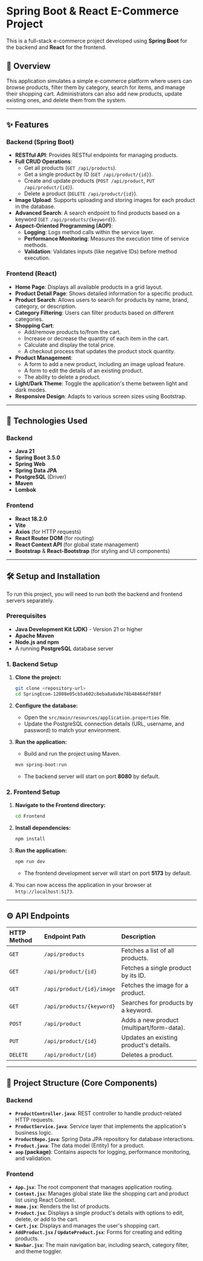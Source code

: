 
# Spring Boot & React E-Commerce Project

This is a full-stack e-commerce project developed using **Spring Boot** for the backend and **React** for the frontend.

## 📝 Overview

This application simulates a simple e-commerce platform where users can browse products, filter them by category, search for items, and manage their shopping cart. Administrators can also add new products, update existing ones, and delete them from the system.

-----

## ✨ Features

### Backend (Spring Boot)

  - **RESTful API**: Provides RESTful endpoints for managing products.
  - **Full CRUD Operations**:
      - Get all products (`GET /api/products`).
      - Get a single product by ID (`GET /api/product/{id}`).
      - Create and update products (`POST /api/product`, `PUT /api/product/{id}`).
      - Delete a product (`DELETE /api/product/{id}`).
  - **Image Upload**: Supports uploading and storing images for each product in the database.
  - **Advanced Search**: A search endpoint to find products based on a keyword (`GET /api/products/{keyword}`).
  - **Aspect-Oriented Programming (AOP)**:
      - **Logging**: Logs method calls within the service layer.
      - **Performance Monitoring**: Measures the execution time of service methods.
      - **Validation**: Validates inputs (like negative IDs) before method execution.

### Frontend (React)

  - **Home Page**: Displays all available products in a grid layout.
  - **Product Detail Page**: Shows detailed information for a specific product.
  - **Product Search**: Allows users to search for products by name, brand, category, or description.
  - **Category Filtering**: Users can filter products based on different categories.
  - **Shopping Cart**:
      - Add/remove products to/from the cart.
      - Increase or decrease the quantity of each item in the cart.
      - Calculate and display the total price.
      - A checkout process that updates the product stock quantity.
  - **Product Management**:
      - A form to add a new product, including an image upload feature.
      - A form to edit the details of an existing product.
      - The ability to delete a product.
  - **Light/Dark Theme**: Toggle the application's theme between light and dark modes.
  - **Responsive Design**: Adapts to various screen sizes using Bootstrap.

-----

## 🚀 Technologies Used

### Backend

  - **Java 21**
  - **Spring Boot 3.5.0**
  - **Spring Web**
  - **Spring Data JPA**
  - **PostgreSQL** (Driver)
  - **Maven**
  - **Lombok**

### Frontend

  - **React 18.2.0**
  - **Vite**
  - **Axios** (for HTTP requests)
  - **React Router DOM** (for routing)
  - **React Context API** (for global state management)
  - **Bootstrap** & **React-Bootstrap** (for styling and UI components)

-----

## 🛠️ Setup and Installation

To run this project, you will need to run both the backend and frontend servers separately.

### Prerequisites

  - **Java Development Kit (JDK)** - Version 21 or higher
  - **Apache Maven**
  - **Node.js and npm**
  - A running **PostgreSQL** database server

### 1\. Backend Setup

1.  **Clone the project:**

    ```bash
    git clone <repository-url>
    cd SpringEcom-12008e05cb5a602c8eba8a0a9e78b48464df988f
    ```

2.  **Configure the database:**

      - Open the `src/main/resources/application.properties` file.
      - Update the PostgreSQL connection details (URL, username, and password) to match your environment.

3.  **Run the application:**

      - Build and run the project using Maven.

    <!-- end list -->

    ```bash
    mvn spring-boot:run
    ```

      - The backend server will start on port **8080** by default.

### 2\. Frontend Setup

1.  **Navigate to the Frontend directory:**

    ```bash
    cd Frontend
    ```

2.  **Install dependencies:**

    ```bash
    npm install
    ```

3.  **Run the application:**

    ```bash
    npm run dev
    ```

      - The frontend development server will start on port **5173** by default.

4.  You can now access the application in your browser at `http://localhost:5173`.

-----

## ⚙️ API Endpoints

| HTTP Method | Endpoint Path                      | Description                                |
| :---------- | :--------------------------------- | :----------------------------------------- |
| `GET`       | `/api/products`                    | Fetches a list of all products.            |
| `GET`       | `/api/product/{id}`                | Fetches a single product by its ID.      |
| `GET`       | `/api/product/{id}/image`          | Fetches the image for a product.           |
| `GET`       | `/api/products/{keyword}`          | Searches for products by a keyword.        |
| `POST`      | `/api/product`                     | Adds a new product (multipart/form-data). |
| `PUT`       | `/api/product/{id}`                | Updates an existing product's details.  |
| `DELETE`    | `/api/product/{id}`                | Deletes a product.                         |

-----

## 📂 Project Structure (Core Components)

### Backend

  - **`ProductController.java`**: REST controller to handle product-related HTTP requests.
  - **`ProductService.java`**: Service layer that implements the application's business logic.
  - **`ProductRepo.java`**: Spring Data JPA repository for database interactions.
  - **`Product.java`**: The data model (Entity) for a product.
  - **`aop` (package)**: Contains aspects for logging, performance monitoring, and validation.

### Frontend

  - **`App.jsx`**: The root component that manages application routing.
  - **`Context.jsx`**: Manages global state like the shopping cart and product list using React Context.
  - **`Home.jsx`**: Renders the list of products.
  - **`Product.jsx`**: Displays a single product's details with options to edit, delete, or add to the cart.
  - **`Cart.jsx`**: Displays and manages the user's shopping cart.
  - **`AddProduct.jsx` / `UpdateProduct.jsx`**: Forms for creating and editing products.
  - **`Navbar.jsx`**: The main navigation bar, including search, category filter, and theme toggler.
